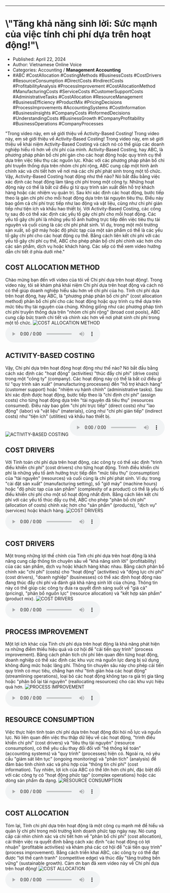 
---

# \\"Tăng khả năng sinh lời: Sức mạnh của việc tính chi phí dựa trên hoạt động!"\\

- Published: April 22, 2024
- Author: Vietnamese Online Voice
- Categories: Accounting / **Management Accounting**
- #ABC #CostAllocation #CostingMethods #BusinessCosts #CostDrivers #ResourceConsumption #DirectCosts #IndirectCosts #ProfitabilityAnalysis #ProcessImprovement #CostAllocationMethod #ManufacturingCosts #ServiceCosts #CustomerSupportCosts #AdministrativeTasks #CostAllocation #ResourceManagement #BusinessEfficiency #ProductMix #PricingDecisions #ProcessImprovements #AccountingSystems #CostInformation #BusinessInsights #CompanyCosts #InformedDecisions #UnderstandingCosts #BusinessGrowth #CompanyProfitability #BusinessOperations #CompanyProcesses

"Trong video này, em sẽ giới thiệu về Activity-Based Costing! Trong video này, em sẽ giới thiệu về Activity-Based Costing! Trong video này, em sẽ giới thiệu về khái niệm Activity-Based Costing và cách nó có thể giúp các doanh nghiệp hiểu rõ hơn về chi phí của mình. Activity-Based Costing, hay ABC, là phương pháp phân bổ chi phí gán cho các hoạt động hoặc quy trình cụ thể dựa trên việc tiêu thụ các nguồn lực. Khác với các phương pháp phân bổ chi phí truyền thống dựa trên nhóm chi phí rộng, ABC cung cấp một hình ảnh chính xác và chi tiết hơn về nơi mà các chi phí phát sinh trong một tổ chức. Vậy, Activity-Based Costing hoạt động như thế nào? Nó bắt đầu bằng việc xác định các hoạt động làm tăng chi phí trong một công ty. Những hoạt động này có thể là bất cứ điều gì từ quy trình sản xuất đến hỗ trợ khách hàng hoặc các nhiệm vụ quản trị. Sau khi xác định các hoạt động, bước tiếp theo là gán chi phí cho mỗi hoạt động dựa trên tài nguyên tiêu thụ. Điều này bao gồm cả chi phí trực tiếp như lao động và vật liệu, cũng như chi phí gián tiếp như tiện ích và khấu hao thiết bị. Với Activity-Based Costing, các công ty sau đó có thể xác định các yếu tố gây chi phí cho mỗi hoạt động. Các yếu tố gây chi phí là những yếu tố ảnh hưởng trực tiếp đến việc tiêu thụ tài nguyên và cuối cùng là các chi phí phát sinh. Ví dụ, trong một môi trường sản xuất, số giờ máy hoặc độ phức tạp của một sản phẩm có thể là các yếu tố gây chi phí cho các hoạt động cụ thể. Bằng cách liên kết chi phí với các yếu tố gây chi phí cụ thể, ABC cho phép phân bổ chi phí chính xác hơn cho các sản phẩm, dịch vụ hoặc khách hàng. Các sếp có thể xem video hướng dẫn chi tiết ở phía dưới nhé."


## COST ALLOCATION METHOD

Chào mừng bạn đến với video của tôi về Chi phí dựa trên hoạt động!. Trong video này, tôi sẽ khám phá khái niệm Chi phí dựa trên hoạt động và cách nó có thể giúp doanh nghiệp hiểu sâu hơn về chi phí của họ. Tính chi phí dựa trên hoạt động, hay ABC, là "phương pháp phân bổ chi phí" (cost allocation method) phân bổ chi phí cho các hoạt động hoặc quy trình cụ thể dựa trên mức tiêu thụ tài nguyên của chúng. Không giống như các phương pháp tính chi phí truyền thống dựa trên "nhóm chi phí rộng" (broad cost pools), ABC cung cấp bức tranh chi tiết và chính xác hơn về nơi phát sinh chi phí trong một tổ chức.
![COST ALLOCATION METHOD](https://http-archiver-apis-production-80.schnworks.com/storage/images/transitions/2024-04-22/transition-16004954801-Montserrat-SemiBold-004895.jpg)
<audio controls>
    <source src="https://http-archiver-apis-production-80.schnworks.com/storage/audio/file-57174619192.mp3" type="audio/mpeg">
</audio>



## ACTIVITY-BASED COSTING

Vậy, Chi phí dựa trên hoạt động hoạt động như thế nào? Nó bắt đầu bằng cách xác định các "hoạt động" (activities) "thúc đẩy chi phí" (drive costs) trong một "công ty" (company). Các hoạt động này có thể là bất cứ điều gì từ "quy trình sản xuất" (manufacturing processes) đến "hỗ trợ khách hàng" (customer support) hoặc "nhiệm vụ hành chính" (administrative tasks). Sau khi xác định được hoạt động, bước tiếp theo là "chỉ định chi phí" (assign costs) cho từng hoạt động dựa trên "tài nguyên đã tiêu thụ" (resources consumed). Điều này bao gồm "chi phí trực tiếp" (direct costs) như "lao động" (labor) và "vật liệu" (materials), cũng như "chi phí gián tiếp" (indirect costs) như "tiện ích" (utilities) và khấu hao thiết bị.
![ACTIVITY-BASED COSTING](https://http-archiver-apis-production-80.schnworks.com/storage/images/transitions/2024-04-22/transition-3042865094-Montserrat-Bold-673AB7.jpg)
<audio controls>
    <source src="https://http-archiver-apis-production-80.schnworks.com/storage/audio/file-10498200951.mp3" type="audio/mpeg">
</audio>



## COST DRIVERS

Với Tính toán chi phí dựa trên hoạt động, các công ty có thể xác định "trình điều khiển chi phí" (cost drivers) cho từng hoạt động. Trình điều khiển chi phí là những yếu tố ảnh hưởng trực tiếp đến "mức tiêu thụ" (consumption) của "tài nguyên" (resources) và cuối cùng là chi phí phát sinh. Ví dụ: trong "cài đặt sản xuất" (manufacturing setting), số "giờ máy" (machine hours) hoặc "độ phức tạp của sản phẩm" (complexity of a product) có thể là yếu tố điều khiển chi phí cho một số hoạt động nhất định. Bằng cách liên kết chi phí với các yếu tố thúc đẩy cụ thể, ABC cho phép "phân bổ chi phí" (allocation of costs) chính xác hơn cho "sản phẩm" (products), "dịch vụ" (services) hoặc khách hàng.
![COST DRIVERS](https://http-archiver-apis-production-80.schnworks.com/storage/images/transitions/2024-04-22/transition--13552910153-Montserrat-Bold-303F9F.jpg)
<audio controls>
    <source src="https://http-archiver-apis-production-80.schnworks.com/storage/audio/file-8114253229.mp3" type="audio/mpeg">
</audio>



## COST DRIVERS

Một trong những lợi thế chính của Tính chi phí dựa trên hoạt động là khả năng cung cấp thông tin chuyên sâu về "khả năng sinh lời" (profitability) của các sản phẩm, dịch vụ hoặc khách hàng khác nhau. Bằng cách phân bổ chính xác "chi phí" (costs) cho "hoạt động" (activities) và "động lực chi phí" (cost drivers), "doanh nghiệp" (businesses) có thể xác định hoạt động nào đang thúc đẩy chi phí và đánh giá khả năng sinh lời của chúng. Thông tin này có thể giúp các công ty đưa ra quyết định sáng suốt về "giá cả" (pricing), "phân bổ nguồn lực" (resource allocation) và "kết hợp sản phẩm" (product mix).
![COST DRIVERS](https://http-archiver-apis-production-80.schnworks.com/storage/images/transitions/2024-04-22/transition-3340667397-Montserrat-Medium-303F9F.jpg)
<audio controls>
    <source src="https://http-archiver-apis-production-80.schnworks.com/storage/audio/file-14940679999.mp3" type="audio/mpeg">
</audio>



## PROCESS IMPROVEMENT

Một lợi ích khác của Tính chi phí dựa trên hoạt động là khả năng phát hiện ra những điểm thiếu hiệu quả và cơ hội để "cải tiến quy trình" (process improvement). Bằng cách phân tích chi phí liên quan đến từng hoạt động, doanh nghiệp có thể xác định các khu vực mà nguồn lực đang bị sử dụng không đúng mức hoặc lãng phí. Thông tin chuyên sâu này cho phép cải tiến quy trình có mục tiêu, chẳng hạn như "tinh giản hóa các hoạt động" (streamlining operations), loại bỏ các hoạt động không tạo ra giá trị gia tăng hoặc "phân bổ lại tài nguyên" (reallocating resources) cho các khu vực hiệu quả hơn.
![PROCESS IMPROVEMENT](https://http-archiver-apis-production-80.schnworks.com/storage/images/transitions/2024-04-22/transition--592269485-Montserrat-Bold-283593.jpg)
<audio controls>
    <source src="https://http-archiver-apis-production-80.schnworks.com/storage/audio/file-39348709553.mp3" type="audio/mpeg">
</audio>



## RESOURCE CONSUMPTION

Việc thực hiện tính toán chi phí dựa trên hoạt động đòi hỏi nỗ lực và nguồn lực. Nó liên quan đến việc thu thập dữ liệu về các hoạt động, "trình điều khiển chi phí" (cost drivers) và "tiêu thụ tài nguyên" (resource consumption), có thể yêu cầu thay đổi đối với "hệ thống kế toán" (accounting systems) và "quy trình" (processes) hiện có. Ngoài ra, nó yêu cầu "giám sát liên tục" (ongoing monitoring) và "phân tích" (analysis) để đảm bảo tính chính xác và phù hợp của "thông tin chi phí" (cost information). Tuy nhiên, lợi ích của ABC có thể lớn hơn chi phí, đặc biệt đối với các công ty có "hoạt động phức tạp" (complex operations) hoặc các dòng sản phẩm đa dạng.
![RESOURCE CONSUMPTION](https://http-archiver-apis-production-80.schnworks.com/storage/images/transitions/2024-04-22/transition-6988897280-Montserrat-Bold-9C27B0.jpg)
<audio controls>
    <source src="https://http-archiver-apis-production-80.schnworks.com/storage/audio/file-13630841656.mp3" type="audio/mpeg">
</audio>



## COST ALLOCATION

Tóm lại, Tính chi phí dựa trên hoạt động là một công cụ mạnh mẽ để hiểu và quản lý chi phí trong môi trường kinh doanh phức tạp ngày nay. Nó cung cấp cái nhìn chính xác và chi tiết hơn về "phân bổ chi phí" (cost allocation), cải thiện việc ra quyết định bằng cách xác định "các hoạt động có lợi nhuận" (profitable activities) và khám phá các cơ hội để "cải tiến quy trình" (process improvement). Bằng cách triển khai ABC, các công ty có thể đạt được "lợi thế cạnh tranh" (competitive edge) và thúc đẩy "tăng trưởng bền vững" (sustainable growth). Cảm ơn bạn đã xem video này về Chi phí dựa trên hoạt động!
![COST ALLOCATION](https://http-archiver-apis-production-80.schnworks.com/storage/images/transitions/2024-04-22/transition--21050037144-Montserrat-Bold-283593.jpg)
<audio controls>
    <source src="https://http-archiver-apis-production-80.schnworks.com/storage/audio/file-23795199062.mp3" type="audio/mpeg">
</audio>

